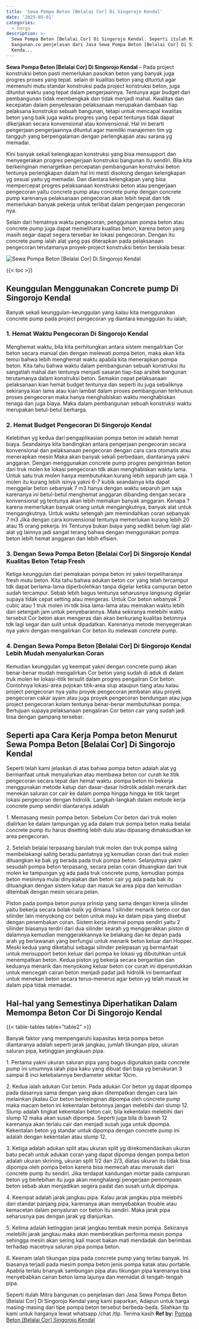 ```yaml
---
title: 'Sewa Pompa Beton [Belalai Cor] Di Singorojo Kendal'
date: '2025-05-01'
categories:
  - harga
description: >-
  Sewa Pompa Beton [Belalai Cor] Di Singorojo Kendal. Seperti itulah Mitra
  bangunan.co penjelasan dari Jasa Sewa Pompa Beton [Belalai Cor] Di Singorojo
  Kenda...
---
```


**Sewa Pompa Beton \[Belalai Cor\] Di Singorojo Kendal** – Pada project konstruksi beton pasti memerlukan pasokan beton yang banyak juga progres proses yang tepat. selain dr kualitas beton yang dituntut agar memenuhi mutu standar konstruksi pada project konstruksi beton, juga dituntut waktu yang tepat dalam pengerjaannya. Tentunya agar budget dari pembangunan tidak membengkak dan tidak menjadi mahal. Kwalitas dan kecepatan dalam penyelesaian pelaksanaan merupakan dambaan tiap pelaksana konstruksi sebuah bangunan, tetapi untuk mencapai kwalitas beton yang baik juga waktu progres yang cepat tentunya tidak dapat dikerjakan secara konvensional atau konvensional. Hal ini berarti pengerjaan pengerjaannya dituntut agar memiliki manajemen tim yg tangguh yang berpengalaman dengan perlengkapan atau sarana yg memadai.

Kini banyak sekali kelengkapan konstruksi yang bisa mensupport dan menyegerakan progres pengerjaan konstruksi bangunan itu sendiri. Bila kita berkeinginan menargetkan percepatan pembangunan konstruksi beton tentunya perlengkapan dalam hal ini mesti disokong dengan kelengkapan yg sesuai yaitu yg memadai. Dan diantara kelengkapan yang bisa mempercepat progres pelaksanaan konstruksi beton atau pengerjaan pengecoran yaitu concrete pump atau concrete pump dengan concrete pump karenanya pelaksanaan pengecoran akan lebih tepat dan tdk memerlukan banyak pekerja untuk terlibat dalam pengerjaan pengecoran nya.

Selain dari hematnya waktu pengecoran, penggunaan pompa beton atau concrete pump juga dapat memelihara kualitas beton, karena beton yang masih segar dapat segera tersebar ke lokasi pengecoran. Dengan itu concrete pump ialah alat yang pas diterapkan pada pelaksanaan pengecoran terutamanya proyek-project konstruksi beton berskala besar.

![Sewa Pompa Beton [Belalai Cor] Di Singorojo Kendal](/images/sewa-concrete-pump-04.png)

{{< toc >}}

## Keunggulan Menggunakan Concrete pump Di Singorojo Kendal

Banyak sekali keunggulan-keunggulan yang kalau kita menggunakan concrete pump pada project pengecoran yg diantara keunggulan itu ialah;

### 1\. Hemat Waktu Pengecoran Di Singorojo Kendal

Menghemat waktu, bila kita perhitungkan antara sistem mengalirkan Cor beton secara manual dan dengan melewati pompa beton, maka akan kita temui bahwa lebih menghemat waktu apabila kita menerapkan pompa beton. Kita tahu bahwa waktu dalam pembangunan sebuah konstruksi itu sangatlah mahal dan tentunya menjadi sasaran tiap-tiap arsitek bangunan terutamanya dalam konstruksi beton. Semakin cepat pelaksanaan pelaksanaan kian hemat budget tentunya dan seperti itu juga sebaliknya sekiranya kian lama atau kian lambat dalam proses pembangunan terkhusus proses pengecoran maka hanya menghabiskan waktu menghabiskan tenaga dan juga biaya. Maka dalam pembangunan sebuah konstruksi waktu merupakan betul-betul berharga.

### 2\. Hemat Budget Pengecoran Di Singorojo Kendal

Kelebihan yg kedua dari pengaplikasian pompa beton ini adalah hemat biaya. Seandainya kita bandingkan antara pengerjaan pengecoran secara konvensional dan pelaksanaan pengecoran dengan cara cara otomatis atau menerapkan mesin Maka akan banyak sekali perbedaan, diantaranya yakni anggaran. Dengan menggunakan concrete pump progres pengiriman beton dari truk molen ke lokasi pengecoran tdk akan menghabiskan waktu lama. Untuk satu truk molen hanya membutuhkan kurang lebih separuh jam saja. 1 molen itu kurang lebih isinya yakni 6-7 kubik seandainya kita dapat menggelar beton sebanyak 7 m3 hanya dengan waktu separuh jam saja karenanya ini betul-betul menghemat anggaran dibanding dengan secara konvensional yg tentunya akan lebih memakan banyak anggaran. Kenapa ? karena memerlukan banyak orang untuk mengangkutnya, banyak alat untuk mengangkutnya. Untuk waktu setengah jam memindahkan coran sebanyak 7 m3 Jika dengan cara konvensional tentunya memerlukan kurang lebih 20 atau 15 orang pekerja. Ini Tentunya bukan biaya yang sedikit belum lagi alat-alat yg lainnya jadi sangat terang bahwa dengan menggunakan pompa beton lebih hemat anggaran dan lebih efisien.

### 3\. Dengan Sewa Pompa Beton \[Belalai Cor\] Di Singorojo Kendal Kualitas Beton Tetap Fresh

Ketiga keunggulan dari pemakaian pompa beton ini yakni terpeliharanya fresh mutu beton. Kita tahu bahwa adukan beton cor yang telah tercampur tdk dapat berlama-lama diperbolehkan tanpa digelar ketika campuran beton sudah tercampur. Sebab lebih bagus tentunya seharusnya langsung digelar supaya tidak cepat setting atau mengeras. Untuk Cor beton sebanyak 7 cubic atau 1 truk molen ini tdk bisa lama-lama atau memakan waktu lebih dari setengah jam untuk penyebarannya. Maka sekiranya melebihi waktu tersebut Cor beton akan mengeras dan akan berkurang kualitas betonnya tdk lagi segar dan sulit untuk dipadatkan. Karenanya metode menyegerakan nya yakni dengan mengalirkan Cor beton itu melewati concrete pump.

### 4\. Dengan Sewa Pompa Beton \[Belalai Cor\] Di Singorojo Kendal Lebih Mudah menyalurkan Coran

Kemudian keunggulan yg keempat yakni dengan concrete pump akan benar-benar mudah mengalirkan Cor beton yang sudah di aduk di dalam truk molen ke lokasi-titik tersulit dalam progres pengaliran Cor beton. Contohnya lokasi-area pojokan titik-area slup ataupun tiang atau kalau project pengecoran nya yaitu proyek pengecoran jembatan atau proyek pengecoran cakar ayam atau juga proyek pengecoran bendungan atau juga project pengecoran kolam tentunya benar-benar membutuhkan pompa. Bertujuan supaya pelaksanaan pengaliran Cor beton cair yang sudah jadi bisa dengan gampang tersebar.

## Seperti apa Cara Kerja Pompa beton Menurut Sewa Pompa Beton \[Belalai Cor\] Di Singorojo Kendal

Seperti telah kami jelaskan di atas bahwa pompa beton adalah alat yg bermanfaat untuk menyalurkan atau membawa beton cor curah ke titik pengecoran secara tepat dan hemat waktu. pompa beton ini bekerja menggunakan metode katup dan dasar-dasar hidrolik adalah menarik dan menekan saluran cor cair ke dalam pompa hingga hingga ke titik target lokasi pengecoran dengan hidrolik. Langkah-langkah dalam metode kerja concrete pump sendiri diantaranya adalah

1\. Memasang mesin pompa beton. Sebelum Cor beton dari truk molen dialirkan ke dalam tampungan yg ada dalam truk pompa beton maka belalai concrete pump itu harus disetting lebih dulu atau dipasang dimaksudkan ke area pengecoran.

2\. Setelah belalai terpasang barulah truk molen dan truk pompa saling membelakangi saling beradu pantatnya yg kemudian coran dari truk molen dituangkan ke bak yg berada pada truk pompa beton. Selanjutnya yakni sesudah pompa beton terpasang, secara pelan coran dituangkan dari truk molen ke tampungan yg ada pada truk concrete pump, kemudian pompa beton mesinnya mulai dinyalakan dan beton cair yg ada pada bak itu dituangkan dengan sistem katup dan masuk ke area pipa dan kemudian ditembak dengan mesin secara pelan.

Piston pada pompa beton punya prinsip yang sama dengan kinerja silinder yaitu bekerja secara bolak-balik yg dimana 1 silinder menarik beton cor dan silinder lain menyokong cor beton untuk maju ke dalam pipa yang disebut dengan penembakan coran. Sistem kerja internal pompa sendiri yaitu 2 silinder biasanya terdiri dari dua silinder searah yg menggerakkan piston di dalamnya kemudian menggerakkannya ke belakang dan ke depan pada arah yg berlawanan yang berfungsi untuk menarik beton keluar dari Hopper. Meski kedua yang diketahui sebagai silinder pelepasan yg bermanfaat untuk mensupport beton keluar dari pompa ke lokasi yg dibutuhkan untuk menempatkan beton. Kedua piston yg bekerja secara bergantian dan keduanya menarik dan menyokong keluar beton cor curah ini diperuntukkan untuk mencegah cairan beton menjadi padat jadi hidrolik ini bermanfaat untuk menekan beton secara terus-menerus agar beton yg telah masuk ke dalam pipa tidak memadat.

## Hal-hal yang Semestinya Diperhatikan Dalam Memompa Beton Cor Di Singorojo Kendal

{{< table-tables table="table2" >}}

Banyak faktor yang mempengaruhi kapasitas kerja pompa beton diantaranya adalah seperti jarak jangkau, jumlah tikungan pipa, ukuran saluran pipa, ketinggian jangkauan pipa.

1\. Pertama yakni ukuran saluran pipa yang bagus digunakan pada concrete pump ini umumnya ialah pipa kaku yang dibuat dari baja yg berukuran 3 sampai 8 inci ketebalannya berdiameter sekitar 10cm.

2\. Kedua ialah adukan Cor beton. Pada adukan Cor beton yg dapat dipompa pada dasarnya sama dengan yang akan ditempatkan dengan cara lain melainkan jikalau Cor beton berkeinginan dipompa oleh concrete pump maka macam beton ini kekentalan betonnya jangan melebihi dari slump 12. Slump adalah tingkat kekentalan beton cair, bila kekentalan melebihi dari slump 12 maka akan susah dipompa. Seperti juga bila di bawah 12 karenanya akan terlalu cair dan menjadi susah juga untuk dipompa. Kekentalan beton yg standar untuk dipompa dengan concrete pump ini adalah dengan kekentalan atau slump 12.

3\. Ketiga adalah adukan split atau ukuran split yg direkomendasikan ukuran batu pecah untuk adukan coran yang dapat dipompa dengan pompa beton adalah ukuran skrining, ukuran split 1/2 dan 2/3, diatas ukuran itu tidak bisa dipompa oleh pompa beton karena bisa memecah atau merusak dari concrete pump itu sendiri. Jika terdapat kandungan mortar pada campuran beton yg berlebihan itu juga akan menghalangi pengerjaan pemompaan beton sebab akan menjadikan segera padat dan susah untuk dipompa.

4\. Keempat adalah jarak jangkau pipa. Kalau jarak jangkau pipa melebihi dari standar panjang pipa, karenanya akan menyebabkan trouble atau kemacetan dalam penyaluran cor beton itu sendiri. Maka jarak pipa seharusnya pas dengan jarak yg dianjurkan.

5\. Kelima adalah ketinggian jarak jangkau tembak mesin pompa. Sekiranya melebihi jarak jangkau maka akan memberatkan performa mesin pompa sehingga mesin akan sering kali macet bakan mati mendadak dan berimbas terhadap macetnya saluran pipa pompa beton.

6\. Keenam ialah tikungan pipa pada concrete pump yang terlau banyak. Ini biasanya terjadi pada mesim pompa beton jenis pompa katak atau portable. Apabila terlalu bnanyak sambungan pipa atau tikungan pipa karenanya bisa menyebabkan cairan beton lama lajunya dan memadat di tengah-tengah pipa.

Seperti itulah Mitra bangunan.co penjelasan dari Jasa Sewa Pompa Beton \[Belalai Cor\] Di Singorojo Kendal yang kami paparkan, Adapun untuk harga masing-masing dari tipe pompa beton tersebut berbeda-beda. Silahkan tlp kami untuk harganya lewat whatsapp /chat /tlp. Terima kasih
**Ref by:** [Pompa Beton [Belalai Cor] Singorojo Kendal](https://id.wikipedia.org/wiki/Pompa)
